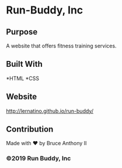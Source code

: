 # Run-Buddy, Inc

## Purpose
A website that offers fitness training services.

## Built With
*HTML
*CSS

## Website
http://lernatino.github.io/run-buddy/

## Contribution
Made with ❤️ by Bruce Anthony II

### ©️2019 Run Buddy, Inc
